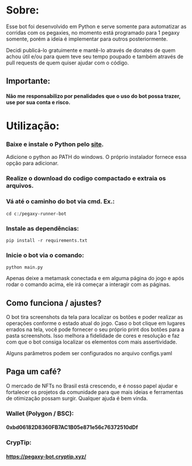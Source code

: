# Sobre:
Esse bot foi desenvolvido em Python e serve somente para automatizar as corridas com os pegaxies, no momento está programado para 1 pegaxy somente, porém a ideia é implementar para outros posteriormente.

Decidi publicá-lo gratuimente e mantê-lo através de donates de quem achou útil e/ou para quem teve seu tempo poupado e também através de pull requests de quem quiser ajudar com o código.

## Importante:

#### Não me responsabilizo por penalidades que o uso do bot possa trazer, use por sua conta e risco.

# Utilização:
### Baixe e instale o Python pelo [site](https://www.python.org/downloads/).

Adicione o python ao PATH do windows. O próprio instalador fornece essa opção para adicionar.

### Realize o download do codigo compactado e extraia os arquivos.

### Vá até o caminho do bot via cmd. Ex.:

```
cd c:/pegaxy-runner-bot
```

### Instale as dependências:

```
pip install -r requirements.txt
```

### Inicie o bot via o comando:

```
python main.py
```

Apenas deixe a metamask conectada e em alguma página do jogo e após rodar o comando acima, ele irá começar a interagir com as páginas.

## Como funciona / ajustes?

O bot tira screenshots da tela para localizar os botões e poder realizar as operações conforme o estado atual do jogo.
Caso o bot clique em lugares errados na tela, você pode fornecer o seu próprio print dos botões para a pasta screenshots.
Isso melhora a fidelidade de cores e resolução e faz com que o bot consiga localizar os elementos com mais assertividade.

Alguns parâmetros podem ser configurados no arquivo configs.yaml

## Paga um café?

O mercado de NFTs no Brasil está crescendo, e é nosso papel ajudar e fortalecer os projetos da comunidade para que mais ideias e ferramentas de otimização possam surgir.
Qualquer ajuda é bem vinda.

### Wallet (Polygon / BSC):
#### 0xbd06182D8360FB7AC1B05e871e56c76372510dDf

### CrypTip:
#### https://pegaxy-bot.cryptip.xyz/
